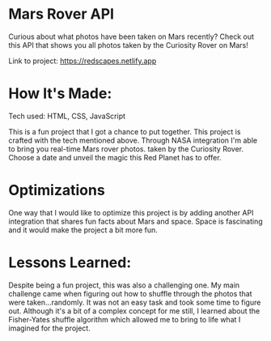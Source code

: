 # Mars Rover API
Curious about what photos have been taken on Mars recently? Check out this API that shows you all photos taken by the Curiosity Rover on Mars!

Link to project: https://redscapes.netlify.app


# How It's Made:
Tech used: HTML, CSS, JavaScript

This is a fun project that I got a chance to put together. This project is crafted with the tech mentioned above. Through NASA integration I'm able to bring you real-time Mars rover photos. taken by the Curiosity Rover. Choose a date and unveil the magic this Red Planet has to offer.

# Optimizations

One way that I would like to optimize this project is by adding another API integration that shares fun facts about Mars and space. Space is fascinating and it would make the project a bit more fun. 

# Lessons Learned:

Despite being a fun project, this was also a challenging one. My main challenge came when figuring out how to shuffle through the photos that were taken...randomly. It was not an easy task and took some time to figure out. Although it's a bit of a complex concept for me still, I learned about the Fisher-Yates shuffle algorithm which allowed me to bring to life what I imagined for the project. 
